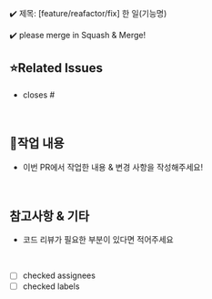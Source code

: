 ✔️ 제목: [feature/reafactor/fix] 한 일(기능명)

✔️ please merge in Squash & Merge!



## ⭐Related Issues
- closes # 

<br/>

## 📝작업 내용
- 이번 PR에서 작업한 내용 & 변경 사항을 작성해주세요!


<br/>

## 참고사항 & 기타
- 코드 리뷰가 필요한 부분이 있다면 적어주세요


<br/>

- [ ] checked assignees
- [ ] checked labels
